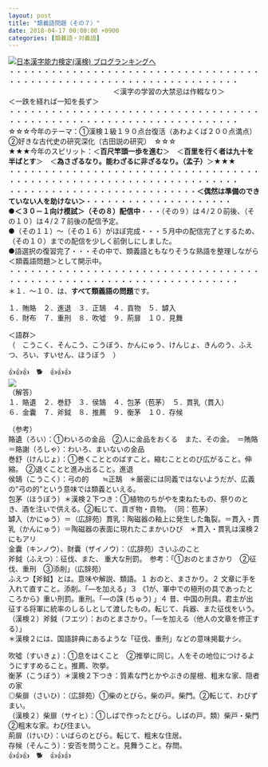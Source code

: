 ```yaml
---
layout: post
title: "類義語問題（その７）"
date: 2018-04-17 00:00:00 +0900
categories: [類義語・対義語]
---
```


[![](/syuusyuu9701/assets/images/類義語問題（その７）-br_c_3028_1.gif)](http://blog.with2.net/link.php?1659096:3028 "日本漢字能力検定(漢検) ブログランキングへ")[日本漢字能力検定(漢検) ブログランキングへ](http://blog.with2.net/link.php?1659096:3028)  
・・・・・・・・・・・・・・・・・・・・・・・・・・・・・・・・・・・・・・・・・・・・・・・・・・・・・・・・・・・・・・・・・・・・・  
　　　　　　　　　　　　　　　＜漢字の学習の大禁忌は作輟なり＞　　　　　＜一跌を経れば一知を長ず＞　　　　　  
・・・・・・・・・・・・・・・・・・・・・・・・・・・・・・・・・・・・・・・・・・・・・・・・・・・・・・・・・・・・・・・・・・・・・  
☆☆☆今年のテーマ：①漢検１級１９０点台復活（あわよくば２００点満点）　②好きな古代史の研究深化（古田説の研究）　☆☆☆  
★★★今年のスピリット：＜**百尺竿頭一歩を進む**＞　＜**百里を行く者は九十を半ばとす**＞　＜**為さざるなり。能わざるに非ざるなり。（孟子）**＞★★★  
・・・・・・・・・・・・・・・・・・・・・・・・・・・・・・・・・・・・・・・・・・・・・・・・・・・・・・・・・・・・・・・・・・・・・  
・・・・・・・・・・・・・・・・・・・・・・・・・・・**＜偶然は準備のできていない人を助けない＞**・・・・・・・・・・・・・・・・・・・・・  
**●＜３０－１向け模試＞（その８）配信中**・・・（その９）は４/２０前後、（その１０）は４/２７前後の配信予定。  
●（その１１）～（その１６）がほぼ完成・・・５月中の配信完了とするため、（その１０）までの配信を少しく前倒しにしました。  
●語選択の復習完了・・・その中で、類義語ともなりそうな熟語を整理しながら＜類義語問題＞として開示中。  
・・・・・・・・・・・・・・・・・・・・・・・・・・・・・・・・・・・・・・・・・・・・・・・・・・・・・・・・・・・・・・・・・・・・・  
＊１．～１０．は、**すべて類義語の問題**です。  
  
１．賄賂　２．進退　３．正鵠　４．貢物　５．罅入  
６．財布　７．重刑　８．吹噓　９．荊扉　１０．見舞　  
  
＜語群＞  
（　こうこく、そんこう、こうぼう、かんにゅう、けんじょ、きんのう、ふえつ、ろい、すいせん、ほうぼう　）  
  
👍👍👍　🐕　👍👍👍  
![](/syuusyuu9701/assets/images/類義語問題（その７）-e5b5fbc6539aeea683b99f51c3943e3e.jpg)  
（解答）　　　　　  
１．賂遺　２．巻舒　３．侯鵠　４．包茅（苞茅）　５．貫乳（貫入）  
６．金囊　７．斧鉞　８．推薦　９．衡茅　１０．存候　  
  
（参考）　  
賂遺（ろい）：①わいろの金品　②人に金品をおくる　また、その金。　＝賄賂　＝賂謝（ろしゃ）：わいろ、まいないの金品  
巻舒（けんじょ）：①巻くこととのばすこと。縮むこととのび広がること。伸縮。　②退くことと進み出ること。進退  
侯鵠（こうこく）：弓の的　　≒正鵠　＊厳密には同義ではないようだが、広義の“弓の的”という意味では類義といえる。  
包茅（ほうぼう）＊漢検２下つき：①植物のちがやを束ねたもの、祭りのとき、酒を注いで供える。②転じて、貢ぎ物・貢物。　（同：苞茅）  
罅入（かにゅう）＝（広辞苑）貫乳：陶磁器の釉上に発生した亀裂。＝貫入・貫乳（かんにゅう）＝陶磁器の表面に現れたこまかいひび　＊貫入・貫乳は漢検２にもアリ  
金囊（キンノウ）、財囊（ザイノウ）：（広辞苑）さいふのこと  
斧鉞（ふえつ）：征伐、また、 重大な刑罰。　参考：「①おのとまさかり　②征伐、重刑　③添削」（広辞苑）  
ふえつ【斧鉞】とは。意味や解説、類語。１ おのと、まさかり。２ 文章に手を入れて直すこと。添削。「―を加える」３ 《1が、軍中での極刑の具であったところから》重い刑罰。重刑。「―の誅 (ちゅう) 」４ 昔、中国の刑具。君主が出征する将軍に統率のしるしとして渡したもの。転じて、兵器、また征伐をいう。  
（漢検２）斧鉞（フエツ）：おのとまさかり。「―を加える（他人の文章を修正する）」  
＊漢検２には、国語辞典にあるような「征伐、重刑」などの意味掲載ナシ。  
  
吹噓（すいきょ）：①息をはくこと　②推挙に同じ。人をその地位につけるようにすすめること。推薦、吹挙。  
衡茅（こうぼう）＊漢検２下つき：質素な門とかやぶきの屋根、粗末な家、隠者の家  
◎柴扉（さいひ）：（広辞苑）①柴のとびら。柴の戸。柴門。②転じて、わびずまい。  
（漢検２）柴扉（サイヒ）：①しばで作ったとびら。しばの戸。類）柴戸・柴門　②粗末な家。わび住まい。  
荊扉（けいひ）：いばらのとびら。転じて、粗末な住居。  
存候（そんこう）：安否を問うこと。見舞うこと。存問。  
👍👍👍　🐕　👍👍👍